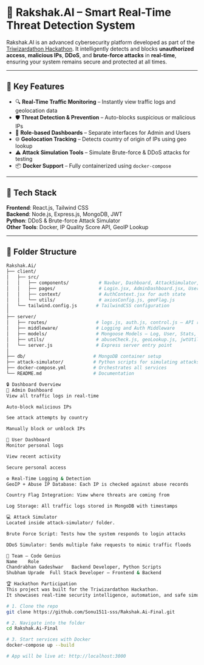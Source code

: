 # 🔐 Rakshak.AI – Smart Real-Time Threat Detection System

Rakshak.AI is an advanced cybersecurity platform developed as part of the [Triwizardathon Hackathon](https://triwizardathon.com/). It intelligently detects and blocks **unauthorized access**, **malicious IPs**, **DDoS**, and **brute-force attacks** in **real-time**, ensuring your system remains secure and protected at all times.

---

## 🚀 Key Features

- 🔍 **Real-Time Traffic Monitoring** – Instantly view traffic logs and geolocation data
- 🛡️ **Threat Detection & Prevention** – Auto-blocks suspicious or malicious IPs
- 👮 **Role-based Dashboards** – Separate interfaces for Admin and Users
- 🌐 **Geolocation Tracking** – Detects country of origin of IPs using geo lookup
- ⚠️ **Attack Simulation Tools** – Simulate Brute-force & DDoS attacks for testing
- 📦 **Docker Support** – Fully containerized using `docker-compose`

---

## 🧠 Tech Stack

**Frontend**: React.js, Tailwind CSS  
**Backend**: Node.js, Express.js, MongoDB, JWT  
**Python**: DDoS & Brute-force Attack Simulator  
**Other Tools**: Docker, IP Quality Score API, GeoIP Lookup

---

## 📁 Folder Structure

```bash
Rakshak.Ai/
├── client/
│   ├── src/
│   │   ├── components/           # Navbar, Dashboard, AttackSimulator, etc.
│   │   ├── pages/                # Login.jsx, AdminDashboard.jsx, UserDashboard.jsx
│   │   ├── context/              # AuthContext.jsx for auth state
│   │   └── utils/                # axiosConfig.js, geoFlag.js
│   └── tailwind.config.js       # TailwindCSS configuration
│
├── server/
│   ├── routes/                  # logs.js, auth.js, control.js – API routes
│   ├── middleware/              # Logging and Auth Middleware
│   ├── models/                  # Mongoose Models – Log, User, Stats, BlockedIP
│   ├── utils/                   # abuseCheck.js, geoLookup.js, jwtUtils.js
│   └── server.js                # Express server entry point
│
├── db/                         # MongoDB container setup
├── attack-simulator/           # Python scripts for simulating attacks
├── docker-compose.yml          # Orchestrates all services
└── README.md                   # Documentation

🔒 Dashboard Overview
👑 Admin Dashboard
View all traffic logs in real-time

Auto-block malicious IPs

See attack attempts by country

Manually block or unblock IPs

👤 User Dashboard
Monitor personal logs

View recent activity

Secure personal access

⚙️ Real-Time Logging & Detection
GeoIP + Abuse IP Database: Each IP is checked against abuse records

Country Flag Integration: View where threats are coming from

Log Storage: All traffic logs stored in MongoDB with timestamps

💻 Attack Simulator
Located inside attack-simulator/ folder.

Brute Force Script: Tests how the system responds to login attacks

DDoS Simulator: Sends multiple fake requests to mimic traffic floods

👥 Team – Code Genius
Name	Role
Chandrabhan Gadeshwar	Backend Developer, Python Scripts
Shubham Uprade	Full Stack Developer – Frontend & Backend

🏆 Hackathon Participation
This project was built for the Triwizardathon Hackathon.
It showcases real-time security intelligence, automation, and safe simulation of attacks in a production-ready environment.

# 1. Clone the repo
git clone https://github.com/Sonu1511-sss/Rakshak.Ai-Final.git

# 2. Navigate into the folder
cd Rakshak.Ai-Final

# 3. Start services with Docker
docker-compose up --build

# App will be live at: http://localhost:3000
